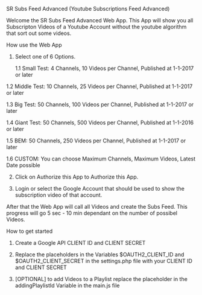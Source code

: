 SR Subs Feed Advanced
(Youtube Subscriptions Feed Advanced)

Welcome the SR Subs Feed Advanced Web App.
This App will show you all Subscripton Videos of a Youtube Account without the youtube algorithm that sort out some videos.


How use the Web App

1. Select one of 6 Options.

    1.1 Small Test: 4 Channels, 10 Videos per Channel, Published at 1-1-2017 or later

1.2 Middle Test: 10 Channels, 25 Videos per Channel, Published at 1-1-2017 or later

1.3 Big Test: 50 Channels, 100 Videos per Channel, Published at 1-1-2017 or later

1.4 Giant Test: 50 Channels, 500 Videos per Channel, Published at 1-1-2016 or later

1.5 BEM: 50 Channels, 250 Videos per Channel, Published at 1-1-2017 or later

1.6 CUSTOM: You can choose Maximum Channels, Maximum Videos, Latest Date possible

2. Click on Authorize this App to Authorize this App.

3. Login or select the Google Account that should be used to show the subscription video of that account.

After that the Web App will call all Videos and create the Subs Feed.
This progress will go 5 sec - 10 min dependant on the number of possibel Videos.


How to get started

1. Create a Google API CLIENT ID and CLIENT SECRET

2. Replace the placeholders in the Variables $OAUTH2_CLIENT_ID and $OAUTH2_CLIENT_SECRET in the settings.php file with your CLIENT ID and CLIENT SECRET

3. [OPTIONAL] to add Videos to a Playlist replace the placeholder in the addingPlaylistId Variable in the main.js file
